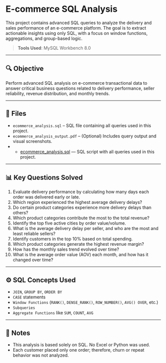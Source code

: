 # E-commerce SQL Analysis

This project contains advanced SQL queries to analyze the delivery and sales performance of an e-commerce platform. The goal is to extract actionable insights using only SQL, with a focus on window functions, aggregations, and group-based logic.

> **Tools Used**: MySQL Workbench 8.0

---

## 🔍 Objective

Perform advanced SQL analysis on e-commerce transactional data to answer critical business questions related to delivery performance, seller reliability, revenue distribution, and monthly trends.

---

## 📁 Files

- `ecommerce_analysis.sql` – SQL file containing all queries used in this project.
- `ecommerce_analysis_output.pdf` – (Optional) Includes query output and visual screenshots.
- - [ecommerce_analysis.sql](e-com.sql) — SQL script with all queries used in this project.


---

## 📊 Key Questions Solved

1. Evaluate delivery performance by calculating how many days each order was delivered early or late.
2. Which region experienced the highest average delivery delays?
3. Do certain product categories experience more delivery delays than others?
4. Which product categories contribute the most to the total revenue?
5. Identify the top five active cities by order value/volume.
6. What is the average delivery delay per seller, and who are the most and least reliable sellers?
7. Identify customers in the top 10% based on total spending.
8. Which product categories generate the highest revenue margin?
9. How has the monthly sales trend evolved over time?
10. What is the average order value (AOV) each month, and how has it changed over time?

---

## ⚙️ SQL Concepts Used

- `JOIN`, `GROUP BY`, `ORDER BY`
- `CASE` statements
- `Window Functions` (`RANK()`, `DENSE_RANK()`, `ROW_NUMBER()`, `AVG() OVER`, etc.)
- `Subqueries`
- `Aggregate Functions` like `SUM`, `COUNT`, `AVG`

---

## 📌 Notes

- This analysis is based solely on SQL. No Excel or Python was used.
- Each customer placed only one order; therefore, churn or repeat behavior was not analyzed.



